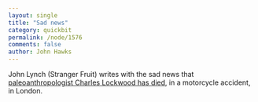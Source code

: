 ```yaml
---
layout: single 
title: "Sad news" 
category: quickbit
permalink: /node/1576
comments: false 
author: John Hawks 
---
```


John Lynch (Stranger Fruit) writes with the sad news that <a href="http://scienceblogs.com/strangerfruit/2008/07/sad_news_for_the_anthropology.php?utm_source=sbhomepage&utm_medium=link&utm_content=channellink">paleoanthropologist Charles Lockwood has died</a>, in a motorcycle accident, in London. 


